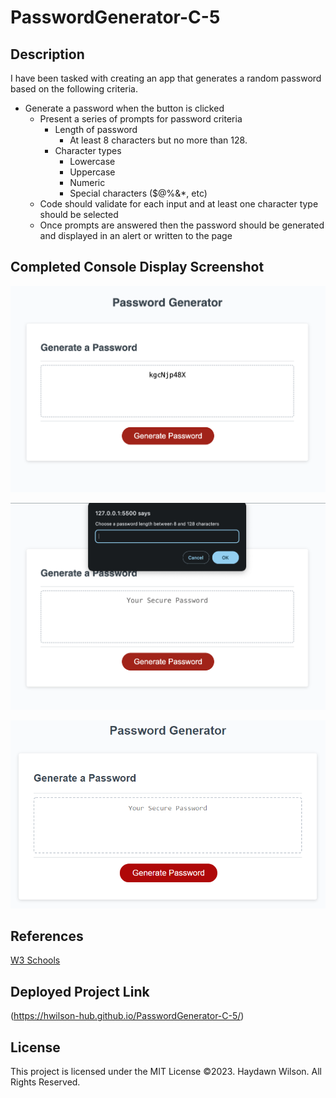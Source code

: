 # PasswordGenerator-C-5

## Description 
I have been tasked with creating an app that generates a random password based on the following criteria.

* Generate a password when the button is clicked
  * Present a series of prompts for password criteria
    * Length of password
      * At least 8 characters but no more than 128.
    * Character types
      * Lowercase
      * Uppercase
      * Numeric
      * Special characters ($@%&*, etc)
  * Code should validate for each input and at least one character type should be selected
  * Once prompts are answered then the password should be generated and displayed in an alert or written to the page
  

## Completed Console Display Screenshot

![Generated Password](assets/passowordGen2.png )

![Password Prompt](assets/passowordGen1.png )

![Demo File ](assets/05-javascript-challenge-demo.png )



## References
[W3 Schools ](assets/05-javascript-challenge-demo.png )


## Deployed Project Link 
(https://hwilson-hub.github.io/PasswordGenerator-C-5/)


## License

This project is licensed under the MIT License
©2023. Haydawn Wilson. All Rights Reserved.
